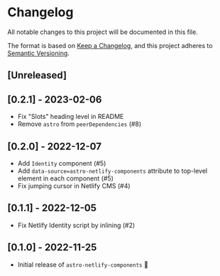 # Changelog

All notable changes to this project will be documented in this file.

The format is based on [Keep a Changelog](https://keepachangelog.com/en/1.0.0/),
and this project adheres to [Semantic Versioning](https://semver.org/spec/v2.0.0.html).

## [Unreleased]

## [0.2.1] - 2023-02-06

- Fix "Slots" heading level in README
- Remove `astro` from `peerDependencies` (#8)

## [0.2.0] - 2022-12-07

- Add `Identity` component (#5)
- Add `data-source=astro-netlify-components` attribute to top-level element in each component (#5)
- Fix jumping cursor in Netlify CMS (#4)

## [0.1.1] - 2022-12-05

- Fix Netlify Identity script by inlining (#2)

## [0.1.0] - 2022-11-25

- Initial release of `astro-netlify-components` 🎉
